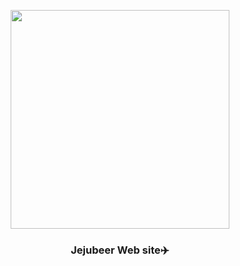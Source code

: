 <p align="center">
  <img src="https://cdn.imweb.me/upload/S20200702f03eaee38b16e/04ee6267230fd.png" height="350">
  <h3 align="center">Jejubeer Web site✈️</h2>
 
</p>
